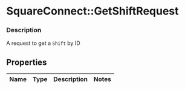 # SquareConnect::GetShiftRequest

### Description

A request to get a `Shift` by ID

## Properties
Name | Type | Description | Notes
------------ | ------------- | ------------- | -------------


